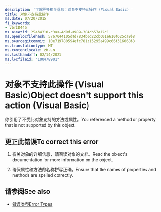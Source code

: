 ```yaml
---
description: '了解更多相关信息：对象不支持此操作 (Visual Basic) '
title: 对象不支持此操作
ms.date: 07/20/2015
f1_keywords:
- vbrID445
ms.assetid: 25eb4310-c3aa-4d8d-8989-304cb57e12c1
ms.openlocfilehash: 5767044105d8d7834bbd22cb601e610f625ca9b8
ms.sourcegitcommit: 10e719780594efc781b15295e499c66f316068b8
ms.translationtype: MT
ms.contentlocale: zh-CN
ms.lasthandoff: 02/14/2021
ms.locfileid: "100478901"
---
```

# <a name="object-doesnt-support-this-action-visual-basic"></a><span data-ttu-id="133b6-103">对象不支持此操作 (Visual Basic)</span><span class="sxs-lookup"><span data-stu-id="133b6-103">Object doesn't support this action (Visual Basic)</span></span>

<span data-ttu-id="133b6-104">你引用了不受此对象支持的方法或属性。</span><span class="sxs-lookup"><span data-stu-id="133b6-104">You referenced a method or property that is not supported by this object.</span></span>  
  
## <a name="to-correct-this-error"></a><span data-ttu-id="133b6-105">更正此错误</span><span class="sxs-lookup"><span data-stu-id="133b6-105">To correct this error</span></span>  
  
1. <span data-ttu-id="133b6-106">有关对象的详细信息，请阅读对象的文档。</span><span class="sxs-lookup"><span data-stu-id="133b6-106">Read the object's documentation for more information on the object.</span></span>  
  
2. <span data-ttu-id="133b6-107">确保属性和方法的名称拼写正确。</span><span class="sxs-lookup"><span data-stu-id="133b6-107">Ensure that the names of properties and methods are spelled correctly.</span></span>  
  
## <a name="see-also"></a><span data-ttu-id="133b6-108">请参阅</span><span class="sxs-lookup"><span data-stu-id="133b6-108">See also</span></span>

- [<span data-ttu-id="133b6-109">错误类型</span><span class="sxs-lookup"><span data-stu-id="133b6-109">Error Types</span></span>](../programming-guide/language-features/error-types.md)
